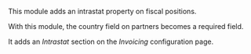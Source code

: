 This module adds an intrastat property on fiscal positions.

With this module, the country field on partners becomes a required
field.

It adds an *Intrastat* section on the *Invoicing* configuration page.
